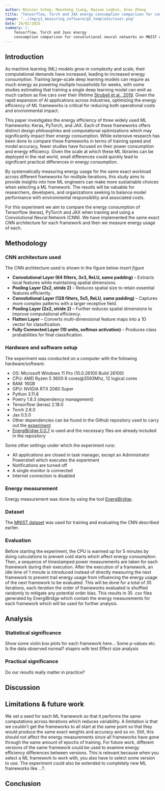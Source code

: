 ```yaml
---
author: Reinier Schep, Maosheng Jiang, Razvan Loghin, Alex Zheng
title: "Tensorflow, Torch and JAX energy consumption comparison for convolutional neural networks on MNIST"
image: "../img/p1_measuring_software/gX_template/cover.png"
date: 28/02/2025
summary: |-
    Tensorflow, Torch and Jaxx energy 
    consumption comparison for convolutional neural networks on MNIST dataset.
---
```


## Introduction
As machine learning (ML) models grow in complexity and scale, 
their computational demands have increased, leading to increased 
energy consumption. Training large-scale deep learning models 
can require as much energy as powering multiple households for
weeks, with some studies estimating that training a single deep
learning model can emit as much carbon as five cars over their 
lifetime [Strubell et al., 2019](https://aclanthology.org/P19-1355/). Given the rapid expansion of AI applications across industries, optimizing the energy efficiency of ML frameworks is critical for reducing both operational costs and environmental impact.

This paper investigates the energy efficiency of three widely 
used ML frameworks: Keras, PyTorch, and JAX. Each of these 
frameworks offers distinct design philosophies and computational 
optimizations which may significantly impact their 
energy consumption. While extensive research has been done to compare these frameworks in terms 
of training speed and model accuracy, fewer studies have focused on their power
consumption and energy efficiency. Given the scale at which these ML libraries can be deployed in the real world, 
small differences could quickly lead to significant practical differences in energy consumption.

By systematically measuring energy usage for the same exact workload across 
different frameworks for multiple iterations, 
this study aims to provide insights into how ML engineers can make more 
sustainable choices when selecting a ML framework. The results will be valuable 
for researchers, developers, and organizations seeking to balance model 
performance with environmental responsibility and associated costs.

For this experiment we aim to compare the energy consumption of Tensorflow (keras), PyTorch and JAX when training and using a Convolutional Neural Network (CNN).
We have implemented the same exact CNN architecture for each framework and then we measure energy usage of each.


## Methodology
### CNN architecture used

The CNN architecture used is shown in the figure below *insert figure*

- **Convolutional Layer (64 filters, 3x3, ReLU, same padding)** – Extracts local features while maintaining spatial dimensions.
- **Pooling Layer (2x2, stride 2)** – Reduces spatial size to retain essential features efficiently.
- **Convolutional Layer (128 filters, 5x5, ReLU, same padding)** – Captures more complex patterns with a larger receptive field.
- **Pooling Layer (2x2, stride 2)** – Further reduces spatial dimensions to improve computational efficiency.
- **Flatten Layer** – Converts multi-dimensional feature maps into a 1D vector for classification.
- **Fully Connected Layer (10 units, softmax activation)** – Produces class probabilities for final classification.



### Hardware and software setup

The experiment was conducted on a computer with the following hardware/software:
- OS: Microsoft Windows 11 Pro (10.0.26100 Build 26100)
- CPU: AMD Ryzen 5 3600 6 cores@3593Mhz, 12 logical cores
- RAM: 16GB
- GPU: NVIDIA RTX 2060 Super
- Python 3.11.8
- Poetry 1.8.3 (dependency management)
- Tensorflow (keras) 2.18.0
- Torch 2.6.0
- Jax  0.5.0
- Other dependencies can be found in the Github repository used to carry out the [experiment](https://github.com/flazedd/cs4575-project1) 
- [EnergiBridge 0.0.7](https://github.com/tdurieux/EnergiBridge/releases/tag/v0.0.7) is used and the necessary files are already included in the repository

Some other settings under which the experiment runs:
- All applications are closed in task manager, except an Administrator Powershell which executes the experiment
- Notifications are turned off
- A single monitor is connected
- Internet connection is disabled

### Energy measurement
Energy measurement was done by using the tool [EnergiBridge](https://github.com/tdurieux/EnergiBridge).


### Dataset
The [MNIST dataset](https://www.kaggle.com/datasets/hojjatk/mnist-dataset) was used for training and evaluating the CNN described earlier.


### Evaluation
Before starting the experiment, the CPU is warmed up for 5 minutes by doing calculations to prevent cold starts which affect energy consumption.
Then, a sequence of timestamped power measurements are taken for each framework during their execution.
After the execution of a framework, an idle time of 1 minute is introduced instead of 
directly measuring the next framework to prevent trail energy usage from influencing the energy usage of the next framework to be evaluated. 
This will be done for a total of 35 iterations, each iteration the order of frameworks evaluated 
is shuffled randomly to mitigate any potential order bias.
This results in 35 .csv files generated by EnergiBridge which contain
the energy measurements for each framework which will be used for further analysis.


## Analysis
### Statistical significance
Show some violin box plots for each framework here...
Some p-values etc.
Is the data observed normal? shapiro wilk test
Effect size analysis

### Practical significance
Do our results really matter in practice?


## Discussion


## Limitations & future work
We set a seed for each ML framework so that it performs the same 
computations across iterations which reduces variability. 
A limitation is that we couldn't get the frameworks to all start at the same point 
so that they would produce the same exact weights and accuracy and so on.
Still, this should not affect the energy measurements since all frameworks 
have gone through the same amount of epochs of training. 
For future work, different versions of the same framework could be 
used to examine energy efficiency differences between versions. This is relevant
because when you select a ML framework to work with, you also have to select some
version to use. The experiment could also be extended to completely 
new ML frameworks like ...?.



## Conclusion